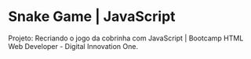 # Snake Game | JavaScript

Projeto: Recriando o jogo da cobrinha com JavaScript | Bootcamp HTML Web Developer - Digital Innovation One.

